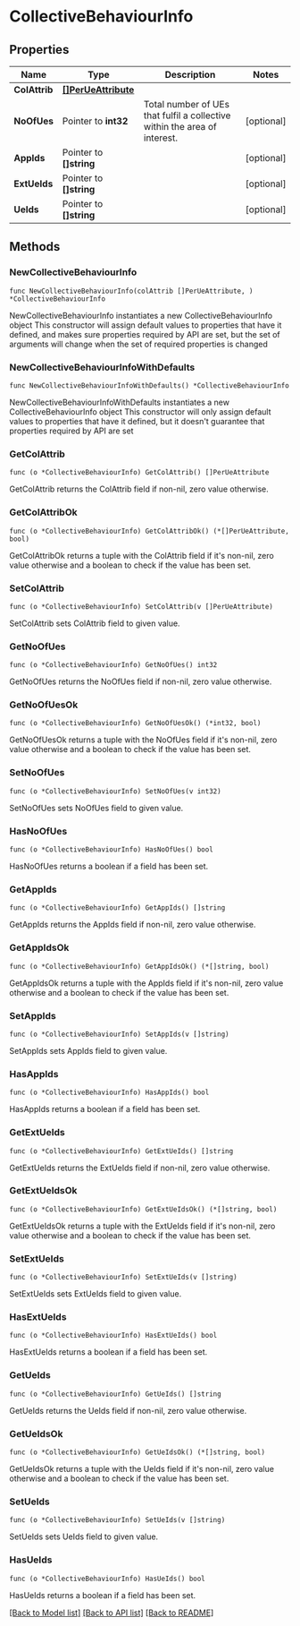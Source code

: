 # CollectiveBehaviourInfo

## Properties

Name | Type | Description | Notes
------------ | ------------- | ------------- | -------------
**ColAttrib** | [**[]PerUeAttribute**](PerUeAttribute.md) |  | 
**NoOfUes** | Pointer to **int32** | Total number of UEs that fulfil a collective within the area of interest. | [optional] 
**AppIds** | Pointer to **[]string** |  | [optional] 
**ExtUeIds** | Pointer to **[]string** |  | [optional] 
**UeIds** | Pointer to **[]string** |  | [optional] 

## Methods

### NewCollectiveBehaviourInfo

`func NewCollectiveBehaviourInfo(colAttrib []PerUeAttribute, ) *CollectiveBehaviourInfo`

NewCollectiveBehaviourInfo instantiates a new CollectiveBehaviourInfo object
This constructor will assign default values to properties that have it defined,
and makes sure properties required by API are set, but the set of arguments
will change when the set of required properties is changed

### NewCollectiveBehaviourInfoWithDefaults

`func NewCollectiveBehaviourInfoWithDefaults() *CollectiveBehaviourInfo`

NewCollectiveBehaviourInfoWithDefaults instantiates a new CollectiveBehaviourInfo object
This constructor will only assign default values to properties that have it defined,
but it doesn't guarantee that properties required by API are set

### GetColAttrib

`func (o *CollectiveBehaviourInfo) GetColAttrib() []PerUeAttribute`

GetColAttrib returns the ColAttrib field if non-nil, zero value otherwise.

### GetColAttribOk

`func (o *CollectiveBehaviourInfo) GetColAttribOk() (*[]PerUeAttribute, bool)`

GetColAttribOk returns a tuple with the ColAttrib field if it's non-nil, zero value otherwise
and a boolean to check if the value has been set.

### SetColAttrib

`func (o *CollectiveBehaviourInfo) SetColAttrib(v []PerUeAttribute)`

SetColAttrib sets ColAttrib field to given value.


### GetNoOfUes

`func (o *CollectiveBehaviourInfo) GetNoOfUes() int32`

GetNoOfUes returns the NoOfUes field if non-nil, zero value otherwise.

### GetNoOfUesOk

`func (o *CollectiveBehaviourInfo) GetNoOfUesOk() (*int32, bool)`

GetNoOfUesOk returns a tuple with the NoOfUes field if it's non-nil, zero value otherwise
and a boolean to check if the value has been set.

### SetNoOfUes

`func (o *CollectiveBehaviourInfo) SetNoOfUes(v int32)`

SetNoOfUes sets NoOfUes field to given value.

### HasNoOfUes

`func (o *CollectiveBehaviourInfo) HasNoOfUes() bool`

HasNoOfUes returns a boolean if a field has been set.

### GetAppIds

`func (o *CollectiveBehaviourInfo) GetAppIds() []string`

GetAppIds returns the AppIds field if non-nil, zero value otherwise.

### GetAppIdsOk

`func (o *CollectiveBehaviourInfo) GetAppIdsOk() (*[]string, bool)`

GetAppIdsOk returns a tuple with the AppIds field if it's non-nil, zero value otherwise
and a boolean to check if the value has been set.

### SetAppIds

`func (o *CollectiveBehaviourInfo) SetAppIds(v []string)`

SetAppIds sets AppIds field to given value.

### HasAppIds

`func (o *CollectiveBehaviourInfo) HasAppIds() bool`

HasAppIds returns a boolean if a field has been set.

### GetExtUeIds

`func (o *CollectiveBehaviourInfo) GetExtUeIds() []string`

GetExtUeIds returns the ExtUeIds field if non-nil, zero value otherwise.

### GetExtUeIdsOk

`func (o *CollectiveBehaviourInfo) GetExtUeIdsOk() (*[]string, bool)`

GetExtUeIdsOk returns a tuple with the ExtUeIds field if it's non-nil, zero value otherwise
and a boolean to check if the value has been set.

### SetExtUeIds

`func (o *CollectiveBehaviourInfo) SetExtUeIds(v []string)`

SetExtUeIds sets ExtUeIds field to given value.

### HasExtUeIds

`func (o *CollectiveBehaviourInfo) HasExtUeIds() bool`

HasExtUeIds returns a boolean if a field has been set.

### GetUeIds

`func (o *CollectiveBehaviourInfo) GetUeIds() []string`

GetUeIds returns the UeIds field if non-nil, zero value otherwise.

### GetUeIdsOk

`func (o *CollectiveBehaviourInfo) GetUeIdsOk() (*[]string, bool)`

GetUeIdsOk returns a tuple with the UeIds field if it's non-nil, zero value otherwise
and a boolean to check if the value has been set.

### SetUeIds

`func (o *CollectiveBehaviourInfo) SetUeIds(v []string)`

SetUeIds sets UeIds field to given value.

### HasUeIds

`func (o *CollectiveBehaviourInfo) HasUeIds() bool`

HasUeIds returns a boolean if a field has been set.


[[Back to Model list]](../README.md#documentation-for-models) [[Back to API list]](../README.md#documentation-for-api-endpoints) [[Back to README]](../README.md)


